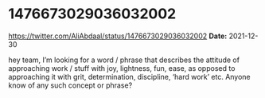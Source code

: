# 1476673029036032002
https://twitter.com/AliAbdaal/status/1476673029036032002
**Date:** 2021-12-30

hey team, I’m looking for a word / phrase that describes the attitude of approaching work / stuff with joy, lightness, fun, ease, as opposed to approaching it with grit, determination, discipline, ‘hard work’ etc. Anyone know of any such concept or phrase?
